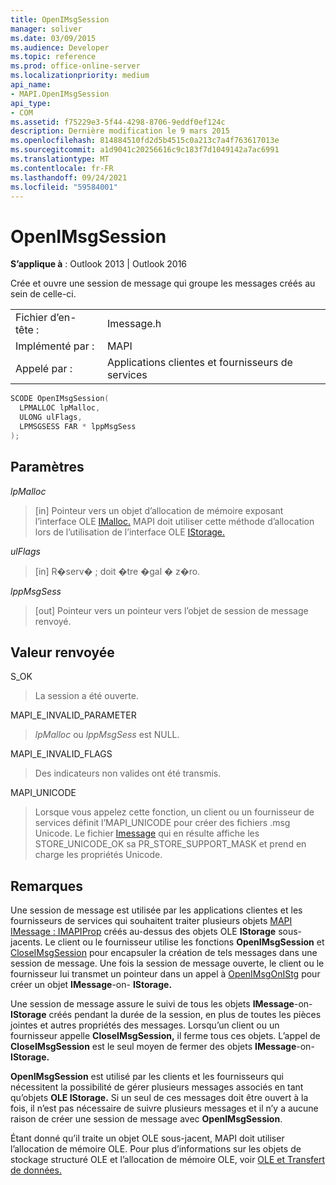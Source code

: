 ```yaml
---
title: OpenIMsgSession
manager: soliver
ms.date: 03/09/2015
ms.audience: Developer
ms.topic: reference
ms.prod: office-online-server
ms.localizationpriority: medium
api_name:
- MAPI.OpenIMsgSession
api_type:
- COM
ms.assetid: f75229e3-5f44-4298-8706-9eddf0ef124c
description: Dernière modification le 9 mars 2015
ms.openlocfilehash: 814884510fd2d5b4515c0a213c7a4f763617013e
ms.sourcegitcommit: a1d9041c20256616c9c183f7d1049142a7ac6991
ms.translationtype: MT
ms.contentlocale: fr-FR
ms.lasthandoff: 09/24/2021
ms.locfileid: "59584001"
---
```

# <a name="openimsgsession"></a>OpenIMsgSession

  
  
**S’applique à** : Outlook 2013 | Outlook 2016 
  
Crée et ouvre une session de message qui groupe les messages créés au sein de celle-ci. 
  
|||
|:-----|:-----|
|Fichier d’en-tête :  <br/> |Imessage.h  <br/> |
|Implémenté par :  <br/> |MAPI  <br/> |
|Appelé par :  <br/> |Applications clientes et fournisseurs de services  <br/> |
   
```cpp
SCODE OpenIMsgSession(
  LPMALLOC lpMalloc,
  ULONG ulFlags,
  LPMSGSESS FAR * lppMsgSess
);
```

## <a name="parameters"></a>Paramètres

 _lpMalloc_
  
> [in] Pointeur vers un objet d’allocation de mémoire exposant l’interface OLE [IMalloc.](https://docs.microsoft.com/windows/desktop/api/objidl/nn-objidl-imalloc) MAPI doit utiliser cette méthode d’allocation lors de l’utilisation de l’interface OLE [IStorage.](https://docs.microsoft.com/windows/desktop/api/objidl/nn-objidl-istorage) 
    
 _ulFlags_
  
> [in] R�serv� ; doit �tre �gal � z�ro. 
    
 _lppMsgSess_
  
> [out] Pointeur vers un pointeur vers l’objet de session de message renvoyé.
    
## <a name="return-value"></a>Valeur renvoyée

S_OK
  
> La session a été ouverte.
    
MAPI_E_INVALID_PARAMETER
  
>  _lpMalloc_ ou  _lppMsgSess_ est NULL. 
    
MAPI_E_INVALID_FLAGS
  
> Des indicateurs non valides ont été transmis.
    
MAPI_UNICODE
  
> Lorsque vous appelez cette fonction, un client ou un fournisseur de services définit l’MAPI_UNICODE pour créer des fichiers .msg Unicode. Le fichier [Imessage](imessageimapiprop.md) qui en résulte affiche les STORE_UNICODE_OK sa PR_STORE_SUPPORT_MASK et prend en charge les propriétés Unicode. 
    
## <a name="remarks"></a>Remarques

Une session de message est utilisée par les applications clientes et les fournisseurs de services qui souhaitent traiter plusieurs objets [MAPI IMessage : IMAPIProp](imessageimapiprop.md) créés au-dessus des objets OLE **IStorage** sous-jacents. Le client ou le fournisseur utilise les fonctions **OpenIMsgSession** et [CloseIMsgSession](closeimsgsession.md) pour encapsuler la création de tels messages dans une session de message. Une fois la session de message ouverte, le client ou le fournisseur lui transmet un pointeur dans un appel à [OpenIMsgOnIStg](openimsgonistg.md) pour créer un objet **IMessage**-on- **IStorage.** 
  
Une session de message assure le suivi de tous les objets **IMessage**-on- **IStorage** créés pendant la durée de la session, en plus de toutes les pièces jointes et autres propriétés des messages. Lorsqu’un client ou un fournisseur appelle **CloseIMsgSession,** il ferme tous ces objets. L’appel de **CloseIMsgSession** est le seul moyen de fermer des objets **IMessage**-on- **IStorage.** 
  
 **OpenIMsgSession** est utilisé par les clients et les fournisseurs qui nécessitent la possibilité de gérer plusieurs messages associés en tant qu’objets **OLE IStorage.** Si un seul de ces messages doit être ouvert à la fois, il n’est pas nécessaire de suivre plusieurs messages et il n’y a aucune raison de créer une session de message avec **OpenIMsgSession**. 
  
Étant donné qu’il traite un objet OLE sous-jacent, MAPI doit utiliser l’allocation de mémoire OLE. Pour plus d’informations sur les objets de stockage structuré OLE et l’allocation de mémoire OLE, voir [OLE et Transfert de données.](https://msdn.microsoft.com/library/d4a57956-37ba-44ca-8efc-bf617ad5e77b.aspx) 
  

